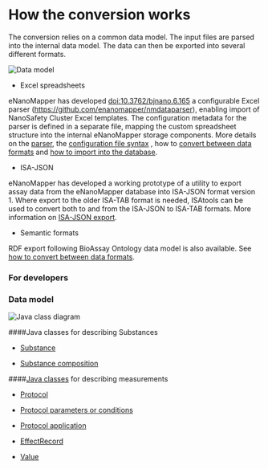 # How the conversion works

The conversion relies on a common data model. The input files are parsed into the internal data model. The data can then be exported into several different formats.

![Data model](./images/data_model.png "Common data model enables translation")


* Excel spreadsheets

eNanoMapper has developed [doi:10.3762/bjnano.6.165](http://www.beilstein-journals.org/bjnano/single/articleFullText.htm?publicId=2190-4286-6-165) a configurable Excel parser (https://github.com/enanomapper/nmdataparser), enabling import of NanoSafety Cluster Excel templates. The configuration metadata for the parser is defined in a separate file, mapping the custom spreadsheet structure into the internal eNanoMapper storage components. More details on the [parser](./parser.html), the [configuration file syntax](./jsonconfig.html) , how to [convert between data formats](./convertor.html) and [how to import into the database](./database.html).

* ISA-JSON

eNanoMapper has developed a working prototype of a utility to export assay data from the eNanoMapper database into ISA-JSON format version 1. Where export to the older ISA-TAB format is needed, ISAtools can be used to convert both to and from the ISA-JSON to ISA-TAB formats. More information on [ISA-JSON export](./isa.html).

* Semantic formats

RDF export following BioAssay Ontology data model is also available. See [how to convert between data formats](./convertor.html).

### For developers

### Data model 

![Java class diagram](./images/ambit2.base.data.study.gif "Java class diagram")

####Java classes for describing Substances

* [Substance](http://ambit.sourceforge.net/AMBIT2-LIBS/apidocs/ambit2/base/data/SubstanceRecord.html)

* [Substance composition](http://ambit.sourceforge.net/AMBIT2-LIBS/apidocs/ambit2/base/relation/composition/CompositionRelation.html)

####[Java classes](http://ambit.sourceforge.net/AMBIT2-LIBS/apidocs/ambit2/base/data/study/package-summary.html) for describing measurements

* [Protocol](http://ambit.sourceforge.net/AMBIT2-LIBS/apidocs/ambit2/base/data/study/Protocol.html)

* [Protocol parameters or conditions](http://ambit.sourceforge.net/AMBIT2-LIBS/apidocs/index.html?ambit2/base/data/study/Params.html) 

* [Protocol application](http://ambit.sourceforge.net/AMBIT2-LIBS/apidocs/ambit2/base/data/study/ProtocolApplication.html)

* [EffectRecord](http://ambit.sourceforge.net/AMBIT2-LIBS/apidocs/ambit2/base/data/study/EffectRecord.html)

* [Value](http://ambit.sourceforge.net/AMBIT2-LIBS/apidocs/ambit2/base/data/study/Value.html)


 